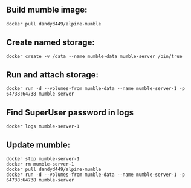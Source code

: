 ## Build mumble image:
```
docker pull dandyd449/alpine-mumble
```

## Create named storage:
```
docker create -v /data --name mumble-data mumble-server /bin/true
```

## Run and attach storage:
```
docker run -d --volumes-from mumble-data --name mumble-server-1 -p 64738:64738 mumble-server
```

## Find SuperUser password in logs
```
docker logs mumble-server-1
```

## Update mumble:
```
docker stop mumble-server-1
docker rm mumble-server-1
docker pull dandyd449/alpine-mumble
docker run -d --volumes-from mumble-data --name mumble-server-1 -p 64738:64738 mumble-server
```
